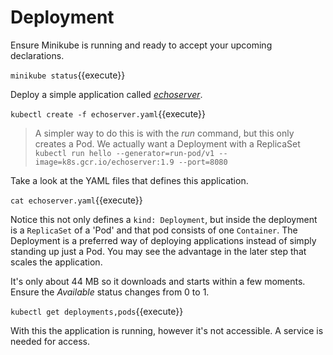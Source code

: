 # Deployment #

Ensure Minikube is running and ready to accept your upcoming declarations.

`minikube status`{{execute}}

Deploy a simple application called [_echoserver_](https://console.cloud.google.com/gcr/images/google-containers/GLOBAL/echoserver?gcrImageListsize=30).

`kubectl create -f echoserver.yaml`{{execute}}

> A simpler way to do this is with the _run_ command, but this only creates a Pod. We actually want a Deployment with a ReplicaSet
> `kubectl run hello --generator=run-pod/v1 --image=k8s.gcr.io/echoserver:1.9 --port=8080`

Take a look at the YAML files that defines this application.

`cat echoserver.yaml`{{execute}}

Notice this not only defines a `kind: Deployment`, but inside the deployment is a `ReplicaSet` of a 'Pod' and that pod consists of one `Container`.  The Deployment is a preferred way of deploying applications instead of simply standing up just a Pod. You may see the advantage in the later step that scales the application.  

It's only about 44 MB so it downloads and starts within a few moments. Ensure the _Available_ status changes from 0 to 1.

`kubectl get deployments,pods`{{execute}}

With this the application is running, however it's not accessible. A service is needed for access.
